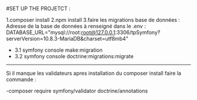 #SET UP THE PROJETCT :


1.composer install
2.npm install
3.faire les migrations base de données :
    Adresse de la base de données à renseigné dans le .env : DATABASE_URL="mysql://root:root@127.0.0.1:3306/tpSymfony?serverVersion=10.8.3-MariaDB&charset=utf8mb4"
  - 3.1 symfony console make:migration
  - 3.2 symfony console doctrine:migrations:migrate

-----------------------------------------------------------------------------------------------------------------------------------------------
Si il manque les validateurs apres installation du composer install faire la commande :

 -composer require symfony/validator doctrine/annotations